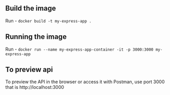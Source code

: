 ## Build the image
Run - `docker build -t my-express-app .`

## Running the image
Run - `docker run --name my-express-app-container -it -p 3000:3000 my-express-app`

## To preview api
To preview the API in the browser or access it with Postman, use port 3000 that is http://localhost:3000